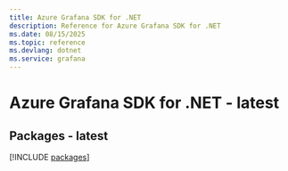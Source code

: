 ```yaml
---
title: Azure Grafana SDK for .NET
description: Reference for Azure Grafana SDK for .NET
ms.date: 08/15/2025
ms.topic: reference
ms.devlang: dotnet
ms.service: grafana
---
```

# Azure Grafana SDK for .NET - latest
## Packages - latest
[!INCLUDE [packages](grafana-index.md)]